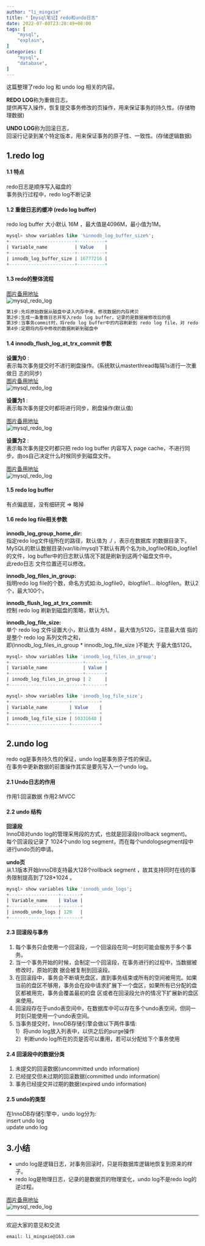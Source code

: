 ```yaml
---
author: "li_mingxie"
title: "【mysql笔记】redo和undo日志"
date: 2022-07-08T23:28:49+08:00
tags: [
    "mysql",
    "explain",
]
categories: [
    "mysql",
    "database",
]
---
```


这篇整理了redo log 和 undo log 相关的内容。   <!--more-->  

**REDO LOG**称为重做日志，  
提供再写入操作，恢复提交事务修改的页操作，用来保证事务的持久性。(存储物理数据)  

**UNDO LOG**称为回滚日志，  
回滚行记录到某个特定版本，用来保证事务的原子性、一致性。(存储逻辑数据)  

## 1.redo log

#### 1.1 特点  

redo日志是顺序写入磁盘的  
事务执行过程中，redo log不断记录  

#### 1.2 重做日志的缓冲 (redo log buffer)

redo log buffer 大小默认 16M ，最大值是4096M，最小值为1M。

```sql
mysql> show variables like '%innodb_log_buffer_size%';
+------------------------+----------+
| Variable_name          | Value    |
+------------------------+----------+
| innodb_log_buffer_size | 16777216 |
+------------------------+----------+
```

#### 1.3 redo的整体流程

[图片备用地址](https://limingxie.github.io/images/database/mysql/redo_log1.png)  
![mysql_redo_log](https://mingxie-blog.oss-cn-beijing.aliyuncs.com/image/database/mysql/redo_log1.png?x-oss-process=image/resize,w_700,m_lfit)

```bash
第1步:先将原始数据从磁盘中读入内存中来，修改数据的内存拷贝
第2步:生成一条重做日志并写入redo log buffer，记录的是数据被修改后的值 
第3步:当事务commit时，将redo log buffer中的内容刷新到 redo log file，对 redo log file采用追加 写的方式
第4步:定期将内存中修改的数据刷新到磁盘中
```

#### 1.4 innodb_flush_log_at_trx_commit 参数

**设置为0** :  
表示每次事务提交时不进行刷盘操作。(系统默认masterthread每隔1s进行一次重做日 志的同步)  
[图片备用地址](https://limingxie.github.io/images/database/mysql/redo_log2.png)  
![mysql_redo_log](https://mingxie-blog.oss-cn-beijing.aliyuncs.com/image/database/mysql/redo_log2.png?x-oss-process=image/resize,w_700,m_lfit)

**设置为1** :  
表示每次事务提交时都将进行同步，刷盘操作(默认值)  

[图片备用地址](https://limingxie.github.io/images/database/mysql/redo_log3.png)  
![mysql_redo_log](https://mingxie-blog.oss-cn-beijing.aliyuncs.com/image/database/mysql/redo_log3.png?x-oss-process=image/resize,w_700,m_lfit)

**设置为2** :  
表示每次事务提交时都只把 redo log buffer 内容写入 page cache，不进行同步。由os自己决定什么时候同步到磁盘文件。  

[图片备用地址](https://limingxie.github.io/images/database/mysql/redo_log4.png)  
![mysql_redo_log](https://mingxie-blog.oss-cn-beijing.aliyuncs.com/image/database/mysql/redo_log4.png?x-oss-process=image/resize,w_700,m_lfit)

#### 1.5 redo log buffer

有点偏底层，没有细研究 => 略掉

#### 1.6 redo log file相关参数

**innodb_log_group_home_dir:**  
指定redo log文件组所在的路径，默认值为 ./ ，表示在数据库 的数据目录下。  
MySQL的默认数据目录(var/lib/mysql)下默认有两个名为ib_logfile0和ib_logfile1的文件，log buffer中的日志默认情况下就是刷新到这两个磁盘文件中。  
此redo日志 文件位置还可以修改。

**innodb_log_files_in_group:**  
指明redo log file的个数，命名方式如:ib_logfile0，iblogfile1... iblogfilen。默认2个，最大100个。  

**innodb_flush_log_at_trx_commit:**  
控制 redo log 刷新到磁盘的策略，默认为1。  

**innodb_log_file_size:**  
单个 redo log 文件设置大小，默认值为 48M 。最大值为512G，注意最大值 指的是整个 redo log 系列文件之和，  
即(innodb_log_files_in_group * innodb_log_file_size )不能大 于最大值512G。

```sql
mysql> show variables like 'innodb_log_files_in_group';
+---------------------------+-------+
| Variable_name             | Value |
+---------------------------+-------+
| innodb_log_files_in_group | 2     |
+---------------------------+-------+

mysql> show variables like 'innodb_log_file_size';
+----------------------+----------+
| Variable_name        | Value    |
+----------------------+----------+
| innodb_log_file_size | 50331648 |
+----------------------+----------+
```

## 2.undo log

redo og是事务持久性的保证，undo log是事务原子性的保证。  
在事务中更新数据的前置操作其实是要先写入一个undo log。

#### 2.1 Undo日志的作用

作用1:回滚数据
作用2:MVCC

#### 2.2 undo 结构

**回滚段**  
InnoDB对undo log的管理采用段的方式，也就是回滚段(rollback segment)。  
每个回滚段记录了 1024个undo log segment，而在每个undologsegment段中进行undo页的申请。  

**undo页**  
从1.1版本开始InnoDB支持最大128个rollback segment ，故其支持同时在线的事务限制提高到了128*1024 。

```sql
mysql> show variables like 'innodb_undo_logs';
+------------------+-------+
| Variable_name    | Value |
+------------------+-------+
| innodb_undo_logs | 128   |
+------------------+-------+
```

#### 2.3 回滚段与事务

1. 每个事务只会使用一个回滚段，一个回滚段在同一时刻可能会服务于多个事务。  
2. 当一个事务开始的时候，会制定一个回滚段，在事务进行的过程中，当数据被修改时，原始的数 据会被复制到回滚段。  
3. 在回滚段中，事务会不断填充盘区，直到事务结束或所有的空间被用完。如果当前的盘区不够用，事务会在段中请求扩展下一个盘区，如果所有已分配的盘区都被用完，事务会覆盖最初的盘 区或者在回滚段允许的情况下扩展新的盘区来使用。  
4. 回滚段存在于undo表空间中，在数据库中可以存在多个undo表空间，但同一时刻只能使用一个undo表空间。  
5. 当事务提交时，InnoDB存储引擎会做以下两件事情:  
    1）将undo log放入列表中，以供之后的purge操作  
    2）判断undo log所在的页是否可以重用，若可以分配给下个事务使用

#### 2.4 回滚段中的数据分类

1. 未提交的回滚数据(uncommitted undo information)
2. 已经提交但未过期的回滚数据(committed undo information)
3. 事务已经提交并过期的数据(expired undo information)

#### 2.5 undo的类型

在InnoDB存储引擎中，undo log分为:  
insert undo log  
update undo log  

## 3.小结

* undo log是逻辑日志，对事务回滚时，只是将数据库逻辑地恢复到原来的样子。  
* redo log是物理日志，记录的是数据页的物理变化，undo log不是redo log的逆过程。  

[图片备用地址](https://limingxie.github.io/images/database/mysql/redo_undo_log.png)  
![mysql_redo_log](https://mingxie-blog.oss-cn-beijing.aliyuncs.com/image/database/mysql/redo_undo_log.png?x-oss-process=image/resize,w_700,m_lfit)

----------------------------------------------

欢迎大家的意见和交流

`email: li_mingxie@163.com`

